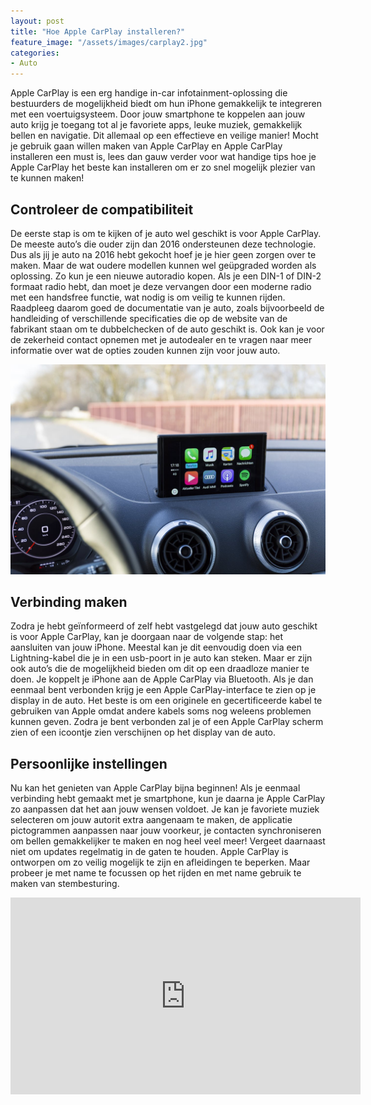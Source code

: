 ```yaml
---
layout: post
title: "Hoe Apple CarPlay installeren?"
feature_image: "/assets/images/carplay2.jpg"
categories:
- Auto
---
```


Apple CarPlay is een erg handige in-car infotainment-oplossing die bestuurders de mogelijkheid biedt om hun iPhone gemakkelijk te integreren met een voertuigsysteem. Door jouw smartphone te koppelen aan jouw auto krijg je toegang tot al je favoriete apps, leuke muziek, gemakkelijk bellen en navigatie. Dit allemaal op een effectieve en veilige manier! Mocht je gebruik gaan willen maken van Apple CarPlay en Apple CarPlay installeren een must is, lees dan gauw verder voor wat handige tips hoe je Apple CarPlay het beste kan installeren om er zo snel mogelijk plezier van te kunnen maken!

## Controleer de compatibiliteit

De eerste stap is om te kijken of je auto wel geschikt is voor Apple CarPlay. De meeste auto’s die ouder zijn dan 2016 ondersteunen deze technologie. Dus als jij je auto na 2016 hebt gekocht hoef je je hier geen zorgen over te maken. Maar de wat oudere modellen kunnen wel geüpgraded worden als oplossing. Zo kun je een nieuwe autoradio kopen. Als je een DIN-1 of DIN-2 formaat radio hebt, dan moet je deze vervangen door een moderne radio met een handsfree functie, wat nodig is om veilig te kunnen rijden. Raadpleeg daarom goed de documentatie van je auto, zoals bijvoorbeeld de handleiding of verschillende specificaties die op de website van de fabrikant staan om te dubbelchecken of de auto geschikt is. Ook kan je voor de zekerheid contact opnemen met je autodealer en te vragen naar meer informatie over wat de opties zouden kunnen zijn voor jouw auto.

![Carplay](/assets/images/carplay.jpg)

## Verbinding maken

Zodra je hebt geïnformeerd of zelf hebt vastgelegd dat jouw auto geschikt is voor Apple CarPlay, kan je doorgaan naar de volgende stap: het aansluiten van jouw iPhone. Meestal kan je dit eenvoudig doen via een Lightning-kabel die je in een usb-poort in je auto kan steken. Maar er zijn ook auto’s die de mogelijkheid bieden om dit op een draadloze manier te doen. Je koppelt je iPhone aan de Apple CarPlay via Bluetooth. Als je dan eenmaal bent verbonden krijg je een Apple CarPlay-interface te zien op je display in de auto. Het beste is om een originele en gecertificeerde kabel te gebruiken van Apple omdat andere kabels soms nog weleens problemen kunnen geven. Zodra je bent verbonden zal je of een Apple CarPlay scherm zien of een icoontje zien verschijnen op het display van de auto.

## Persoonlijke instellingen

Nu kan het genieten van Apple CarPlay bijna beginnen! Als je eenmaal verbinding hebt gemaakt met je smartphone, kun je daarna je Apple CarPlay zo aanpassen dat het aan jouw wensen voldoet. Je kan je favoriete muziek selecteren om jouw autorit extra aangenaam te maken, de applicatie pictogrammen aanpassen naar jouw voorkeur, je contacten synchroniseren om bellen gemakkelijker te maken en nog heel veel meer! Vergeet daarnaast niet om updates regelmatig in de gaten te houden. Apple CarPlay is ontworpen om zo veilig mogelijk te zijn en afleidingen te beperken. Maar probeer je met name te focussen op het rijden en met name gebruik te maken van stembesturing.

<iframe width="560" height="315" src="https://www.youtube.com/embed/OJb9JqgrsPU?si=uT9B0hO8Ge7dhSp5" title="YouTube video player" frameborder="0" allow="accelerometer; autoplay; clipboard-write; encrypted-media; gyroscope; picture-in-picture; web-share" referrerpolicy="strict-origin-when-cross-origin" allowfullscreen></iframe>